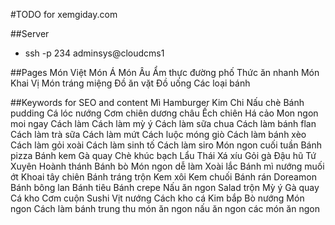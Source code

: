 #TODO for xemgiday.com

##Server
* ssh -p 234 adminsys@cloudcms1

##Pages
Món Việt 
Món Á 
Món Âu 
Ẩm thực đường phố 
Thức ăn nhanh 
Món Khai Vị 
Món tráng miệng 
Đồ ăn vặt 
Đồ uống 
Các loại bánh

##Keywords for SEO and content
Mì
Hamburger
Kim Chi
Nấu chè
Bánh pudding
Cá lóc nướng
Cơm chiên dương châu
Ếch chiên
Há cảo
Mon ngon moi ngay
Cách làm
Cách làm mỳ ý
Cách làm sữa chua
Cách làm bánh flan
Cách làm trà sữa
Cách làm mứt
Cách luộc móng giò
Cách làm bánh xèo
Cách làm gỏi xoài
Cách làm sinh tố
Cách làm siro
Món ngon cuối tuần
Bánh pizza
Bánh kem
Gà quay
Chè khúc bạch
Lẩu Thái
Xá xíu
Gỏi gà
Đậu hũ Tứ Xuyên
Hoành thánh
Bánh bò
Món ngon dễ làm
Xoài lắc
Bánh mì nướng muối ớt
Khoai tây chiên
Bánh tráng trộn
Kem xôi
Kem chuối
Bánh rán Doreamon
Bánh bông lan
Bánh tiêu
Bánh crepe
Nấu ăn ngon
Salad trộn
Mỳ ý
Gà quay
Cá kho
Cơm cuộn
Sushi
Vịt nướng
Cách kho cá
Kim bắp
Bò nướng
Món ngon
Cách làm bánh trung thu
món ăn ngon
nấu ăn ngon
các món ăn ngon